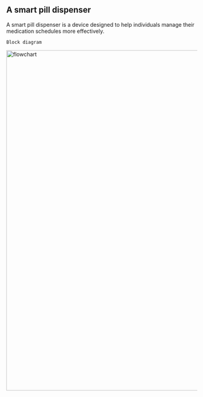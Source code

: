 ##  A smart pill dispenser 


A smart pill dispenser is a device designed to help individuals manage their medication schedules more effectively.


```
Block diagram 
```

<img width="897" alt="flowchart" src="https://github.com/navi2311/risc-v-HDP/assets/134842758/53c408d8-f4d1-4066-bf07-5d5566a7ae65">

